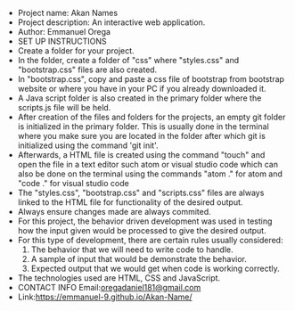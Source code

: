 - Project name: Akan Names
- Project  description: An interactive web application.
- Author: Emmanuel Orega
- SET UP INSTRUCTIONS
- Create a folder for your project.
- In the folder, create a folder of "css" where "styles.css" and "bootstrap.css" files are also created.
- In "bootstrap.css", copy and paste a css file of bootstrap from bootstrap website or where you have in your 
  PC if you already downloaded it.
- A Java script folder is also created in the primary folder where the scripts.js file will be held.
- After creation of the files and folders for the projects, an empty git folder is initialized in the 
  primary folder. This is usually done in the terminal where you make sure you are located in the folder 
  after which git is initialized using the command 'git init'.
- Afterwards, a HTML file is created using the command "touch" and  open the file in a text editor such atom 
  or visual studio code which can also be done on the terminal using the commands "atom ." for atom and "code ."
  for visual studio code
- The "styles.css", "bootstrap.css" and "scripts.css" files are always linked to the HTML file for functionality
  of the desired output.
- Always ensure changes made are always commited.
- For this project, the behavior driven development was used in testing how the input given would be processed
  to give the desired output.
- For this type of development, there are certain rules usually considered:
   1. The behavior that we will need to write code to handle. 
   2. A sample of input that would be demonstrate the behavior.
   3. Expected output that we would get when code is working correctly.
- The technologies used are HTML, CSS and JavaScript.
- CONTACT INFO
   Email:oregadaniel181@gmail.com
- Link:https://emmanuel-9.github.io/Akan-Name/
  
